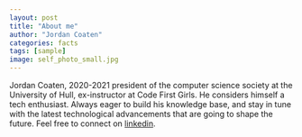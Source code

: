 ```yaml
---
layout: post
title: "About me"
author: "Jordan Coaten"
categories: facts
tags: [sample]
image: self_photo_small.jpg
---
```


Jordan Coaten, 2020-2021 president of the computer science society at the University of Hull, ex-instructor at Code First Girls. He considers himself a tech enthusiast. Always eager to build his knowledge base, and stay in tune with the latest technological advancements that are going to shape the future. Feel free to connect on [linkedin](https://www.linkedin.com/in/j-coaten-engineer/).


